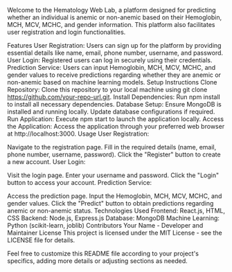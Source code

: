 Welcome to the Hematology Web Lab, a platform designed for predicting whether an individual is anemic or non-anemic based on their Hemoglobin, MCH, MCV, MCHC, and gender information. This platform also facilitates user registration and login functionalities.

Features
User Registration: Users can sign up for the platform by providing essential details like name, email, phone number, username, and password.
User Login: Registered users can log in securely using their credentials.
Prediction Service: Users can input Hemoglobin, MCH, MCV, MCHC, and gender values to receive predictions regarding whether they are anemic or non-anemic based on machine learning models.
Setup Instructions
Clone Repository: Clone this repository to your local machine using git clone https://github.com/your-repo-url.git.
Install Dependencies: Run npm install to install all necessary dependencies.
Database Setup: Ensure MongoDB is installed and running locally. Update database configurations if required.
Run Application: Execute npm start to launch the application locally.
Access the Application: Access the application through your preferred web browser at http://localhost:3000.
Usage
User Registration:

Navigate to the registration page.
Fill in the required details (name, email, phone number, username, password).
Click the "Register" button to create a new account.
User Login:

Visit the login page.
Enter your username and password.
Click the "Login" button to access your account.
Prediction Service:

Access the prediction page.
Input the Hemoglobin, MCH, MCV, MCHC, and gender values.
Click the "Predict" button to obtain predictions regarding anemic or non-anemic status.
Technologies Used
Frontend: React.js, HTML, CSS
Backend: Node.js, Express.js
Database: MongoDB
Machine Learning: Python (scikit-learn, joblib)
Contributors
Your Name - Developer and Maintainer
License
This project is licensed under the MIT License - see the LICENSE file for details.

Feel free to customize this README file according to your project's specifics, adding more details or adjusting sections as needed.







